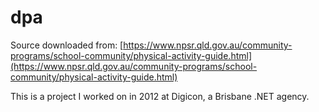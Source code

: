 # dpa

Source downloaded from: [https://www.npsr.qld.gov.au/community-programs/school-community/physical-activity-guide.html](https://www.npsr.qld.gov.au/community-programs/school-community/physical-activity-guide.html)

This is a project I worked on in 2012 at Digicon, a Brisbane .NET agency.
